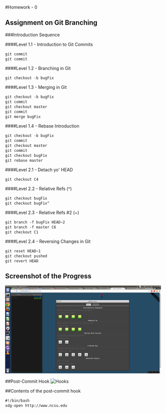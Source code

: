#Homework - 0

## Assignment on Git Branching

###Introduction Sequence

####Level 1.1 - Introduction to Git Commits
```
git commit
git commit
```
####Level 1.2 - Branching in Git
```
git checkout -b bugFix
```
####Level 1.3 - Merging in Git
```
git checkout -b bugFix
git commit
git checkout master
git commit
git merge bugFix

```
####Level 1.4 - Rebase Introduction
```
git checkout -b bugFix
git commit
git checkout master
git commit
git checkout bugFix
git rebase master
```
####Level 2.1 - Detach yo' HEAD
```
git checkout C4
```
####Level 2.2 - Relative Refs (^)
```
git checkout bugFix
git checkout bugFix^
```
####Level 2.3 - Relative Refs #2 (~)
```
git branch -f bugFix HEAD~2
git branch -f master C6
git checkout C1
```
####Level 2.4 - Reversing Changes in Git
```
git reset HEAD~1
git checkout pushed
git revert HEAD
```
## Screenshot of the Progress
![Progress](/Screenshot/progress.png)

##Post-Commit Hook
![Hooks](/Hooks/Post-Commit.gif)

##Contents of the post-commit hook
```
#!/bin/bash
xdg-open http://www.ncsu.edu
```
